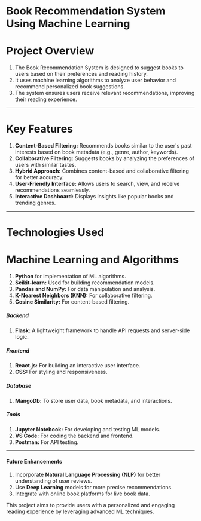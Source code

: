 # Book Recommendation System Using Machine Learning

# Project Overview  
1. The Book Recommendation System is designed to suggest books to users based on their preferences and reading history.  
2. It uses machine learning algorithms to analyze user behavior and recommend personalized book suggestions.  
3. The system ensures users receive relevant recommendations, improving their reading experience.

---

# Key Features 
1. **Content-Based Filtering:** Recommends books similar to the user's past interests based on book metadata (e.g., genre, author, keywords).  
2. **Collaborative Filtering:** Suggests books by analyzing the preferences of users with similar tastes.  
3. **Hybrid Approach:** Combines content-based and collaborative filtering for better accuracy.  
4. **User-Friendly Interface:** Allows users to search, view, and receive recommendations seamlessly.  
5. **Interactive Dashboard:** Displays insights like popular books and trending genres.  

---

# Technologies Used 

# **Machine Learning and Algorithms**  
1. **Python** for implementation of ML algorithms.  
2. **Scikit-learn:** Used for building recommendation models.  
3. **Pandas and NumPy:** For data manipulation and analysis.  
4. **K-Nearest Neighbors (KNN):** For collaborative filtering.  
5. **Cosine Similarity:** For content-based filtering.

##### **Backend**  
1. **Flask:** A lightweight framework to handle API requests and server-side logic.  

##### **Frontend**  
1. **React.js:** For building an interactive user interface.  
2. **CSS:** For styling and responsiveness.

##### **Database**  
1. **MangoDb:** To store user data, book metadata, and interactions.  

##### **Tools**  
1. **Jupyter Notebook:** For developing and testing ML models.  
2. **VS Code:** For coding the backend and frontend.  
3. **Postman:** For API testing.  

---

#### **Future Enhancements**  
1. Incorporate **Natural Language Processing (NLP)** for better understanding of user reviews.  
2. Use **Deep Learning** models for more precise recommendations.  
3. Integrate with online book platforms for live book data.  

This project aims to provide users with a personalized and engaging reading experience by leveraging advanced ML techniques.
